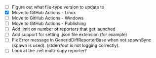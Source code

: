 * [ ] Figure out what file-type version to update to
* [x] Move to GitHub Actions - Linux
* [ ] Move to GitHub Actions - Windows
* [ ] Move to GitHub Actions - Publishing
* [ ] Add limit on number of reporters that get launched
* [ ] Add support for setting .json file extension (for example)
* [ ] Fix Error message in GeneridDiffReporterBase when not spawnSync (spawn is used). (stderr/out is not logging correctly).
* [ ] Look at the .net multi-copy reporter?
